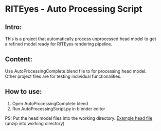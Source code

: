 # RITEyes - Auto Processing Script

## Intro:

This is a project that automatically process unprocessed head model to get a refined model ready for RITEyes rendering pipeline.

## Content:

Use AutoProcessingComplete.blend file to for processing head model. Other project files are for testing individual functionalities.

## How to use:

1. Open AutoProcessingComplete.blend 
2. Run AutoProcessingScript.py in blender editor

PS: Put the head model files into the working directory.
[Example head file](https://drive.google.com/file/d/1MER-A9Ebu0UUv_p7dqHKYtGui0RrzcvB/view?usp=sharing) (unzip into working directory)

